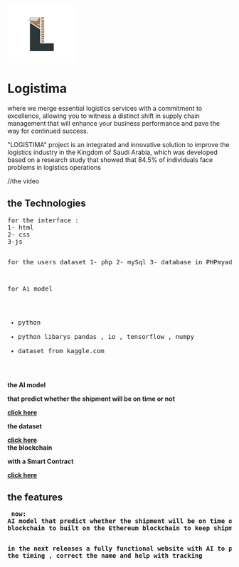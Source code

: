 <img src=logo.png width="150px">
<h1>L o g i s t i m a</h1>

<p>where we merge essential logistics services with a commitment to excellence, allowing you to witness a distinct shift in supply chain management that will enhance your business performance and pave the way for continued success. </p>
 
<p>"LOGISTIMA" project is an integrated and innovative solution to improve the logistics industry in the Kingdom of Saudi Arabia, which was developed based on a research study that showed that 84.5% of individuals face problems in logistics operations</p>

 
 //the video 

<h2>the Technologies</h2>
<pre>
for the interface :
1- html
2- css
3-js 

for the users dataset
1- php 
2- mySql
3- database in PHPmyadmain

for Ai model 
- python
- python libarys pandas , io , tensorflow , numpy
- dataset from kaggle.com


</pre>
<b>the AI model<b>
<p>that predict whether the shipment will be on time or not</p>
<a href="https://colab.research.google.com/drive/1JhI9kcPx018KjOeXPBPISdM5ZkQPv9bE?usp=sharing">click here</a>
<br>
<p>the dataset</p>
<a href="https://drive.google.com/file/d/1_IUBFAKgjpeBt-9cx4NZ9DRsPTRgErKT/view?usp=sharing">click here</a>
<br>
<b>the blockchain<b>
<p> with a Smart Contract </p>
<a href="https://drive.google.com/file/d/1NaVQzp1XoLVCAKPyHeHsHvCrtczD-O7d/view?usp=sharing">click here</a>

<h2>the features </h2>
<pre>
 now: 
AI model that predict whether the shipment will be on time or not
blockchain to built on the Ethereum blockchain to keep shipments secure

in the next releases
a fully functional website with AI to predict the timing , correct the name and help with tracking
</pre>

